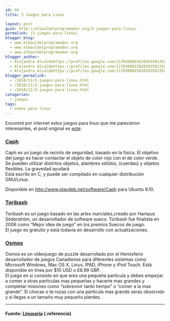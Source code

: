 ```yaml
---
id: 44
title: 3 Juegos para Linux

layout: post
guid: http://elbauldelprogramador.org/3-juegos-para-linux/
permalink: /3-juegos-para-linux/
blogger_blog:
  - www.elbauldelprogramador.org
  - www.elbauldelprogramador.org
  - www.elbauldelprogramador.org
blogger_author:
  - Alejandro Alcaldehttps://profiles.google.com/117030001562039350135noreply@blogger.com
  - Alejandro Alcaldehttps://profiles.google.com/117030001562039350135noreply@blogger.com
  - Alejandro Alcaldehttps://profiles.google.com/117030001562039350135noreply@blogger.com
blogger_permalink:
  - /2010/11/3-juegos-para-linux.html
  - /2010/11/3-juegos-para-linux.html
  - /2010/11/3-juegos-para-linux.html
categories:
  - juegos
tags:
  - osmos para linux
---
```

Encontré por internet estos juegos para linux que me parecieron interesantes, el post original es <a href="http://www.linuxaria.com/recensioni/unusual-game-linux?lang=en" target="_blank">este</a>:

### <a href="http://sourceforge.net/projects/caphgame/" target="_blnak">Caph</a>

Caph es un juego de recinto de seguridad, basado en la física. El objetivo del juego es hacer contactar el objeto de color rojo con el de color verde. Se pueden utilizar distintos objetos, alambres sólidos, (cuerdas) y objetos flexibles. La gravedad ayudará  
Está escrito en C, y puede ser compilado en cualquier distribución GNU/Linux.

Disponible en http://www.playdeb.net/software/Caph para Ubuntu 9.10.

<div style="text-align: center;">
</div>

<div style="text-align: center;">
</div>



### <a href="http://www.toribash.com/" target="_blank">Toribash</a>

Toribash es un juego basado en las artes marciales,creado por Hampus Söderström, un desarrollador de software sueco. Toribash fue finalista en 2006 como &#8220;Mejor idea de juego&#8221; en los premios Suecos de juego.  
El juego es gratuito y está todavía en desarrollo con actualizaciones.

<div style="text-align: center;">
</div>



### <a href="http://www.hemispheregames.com/osmos/" target="_blank">Osmos</a>

Osmos es un videojuego de puzzle desarrollado por el Hemisferio desarrollador de juegos Canadiense para diferentes sistemas como Microsoft Windows, Mac OS X, Linux, IPAD, iPhone y iPod Touch. Está disponible en línea por $10 USD o £6.99 GBP.  
El juego en si consiste en que eres una pequeña particula y debes empezar a comer a otras particulas mas pequeñas y hacerte mas grandes y completar misiones como “sobrevivir tanto tiempo” o “comer a la mas grande”. Si chocas o te rozas con una particula mas grande seras obsorvido y si llegas a un tamaño muy pequeño pierdes.

<div style="text-align: center;">
</div>

* * *

#### Fuente: <a href="http://www.linuxaria.com/" target="_blank">Linuxaria</a> {.referencia}

